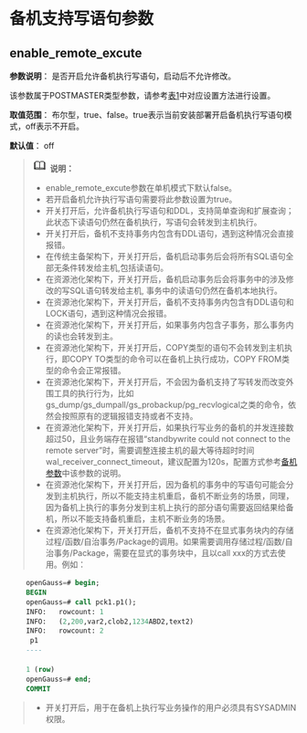 # 备机支持写语句参数

## enable\_remote\_excute<a name="section14941640131"></a>

**参数说明**： 是否开启允许备机执行写语句，启动后不允许修改。

该参数属于POSTMASTER类型参数，请参考[表1](重设参数.md#zh-cn_topic_0283137176_zh-cn_topic_0237121562_zh-cn_topic_0059777490_t91a6f212010f4503b24d7943aed6d846)中对应设置方法进行设置。

**取值范围**： 布尔型，true、false。true表示当前安装部署开启备机执行写语句模式，off表示不开启。

**默认值**： off

>![](public_sys-resources/icon-note.png) **说明：** 
>-   enable\_remote\_excute参数在单机模式下默认false。
>-   若开启备机允许执行写语句需要将此参数设置为true。
>-   开关打开后，允许备机执行写语句和DDL，支持简单查询和扩展查询；此状态下读语句仍然在备机执行，写语句会转发到主机执行。
>-   开关打开后，备机不支持事务内包含有DDL语句，遇到这种情况会直接报错。
>-   在传统主备架构下，开关打开后，备机启动事务后会将所有SQL语句全部无条件转发给主机,包括读语句。
>-   在资源池化架构下，开关打开后，备机启动事务后会将事务中的涉及修改的写SQL语句转发给主机, 事务中的读语句仍然在备机本地执行。
>-   在资源池化架构下，开关打开后，备机不支持事务内包含有DDL语句和LOCK语句，遇到这种情况会报错。
>-   在资源池化架构下，开关打开后，如果事务内包含子事务，那么事务内的读也会转发到主。
>-   在资源池化架构下，开关打开后，COPY类型的语句不会转发到主机执行，即COPY TO类型的命令可以在备机上执行成功，COPY FROM类型的命令会正常报错。
>-   在资源池化架构下，开关打开后，不会因为备机支持了写转发而改变外围工具的执行行为，比如gs_dump/gs_dumpall/gs_probackup/pg_recvlogical之类的命令，依然会按照原有的逻辑报错支持或者不支持。
>-   在资源池化架构下，开关打开后，如果执行写业务的备机的并发连接数超过50，且业务端存在报错“standbywrite could not connect to the remote server”时，需要调整连接主机的最大等待超时时间wal\_receiver\_connect\_timeout，建议配置为120s，配置方式参考[备机参数](./备服务器.md)中该参数的说明。
>-   在资源池化架构下，开关打开后，因为备机的事务中的写语句可能会分发到主机执行，所以不能支持主机重启，备机不断业务的场景，同理，因为备机上执行的事务分发到主机上执行的部分语句需要返回结果给备机，所以不能支持备机重启，主机不断业务的场景。
>-   在资源池化架构下，开关打开后，备机不支持不在显式事务块内的存储过程/函数/自治事务/Package的调用。如果需要调用存储过程/函数/自治事务/Package，需要在显式的事务块中，且以call xxx的方式去使用。例如：
```sql
    openGauss=# begin;
    BEGIN
    openGauss=# call pck1.p1();
    INFO:   rowcount: 1
    INFO:   (2,200,var2,clob2,1234ABD2,text2)
    INFO:   rowcount: 2
     p1
    ----

    1 (row)
    openGauss=# end;
    COMMIT
```
>-   开关打开后，用于在备机上执行写业务操作的用户必须具有SYSADMIN权限。
